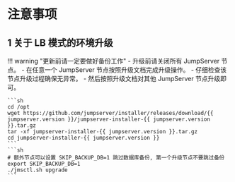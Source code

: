 # 注意事项
## 1 关于 LB 模式的环境升级
!!! warning "更新前请一定要做好备份工作"
    - 升级前请关闭所有 JumpServer 节点。
    - 在任意一个 JumpServer 节点按照升级文档完成升级操作。
    - 仔细检查该节点升级过程确保无异常。
    - 然后按照升级文档对其他 JumpServer 节点升级即可。

    ```sh
    cd /opt
    wget https://github.com/jumpserver/installer/releases/download/{{ jumpserver.version }}/jumpserver-installer-{{ jumpserver.version }}.tar.gz
    tar -xf jumpserver-installer-{{ jumpserver.version }}.tar.gz
    cd jumpserver-installer-{{ jumpserver.version }}
    ```
    ```sh
    # 额外节点可以设置 SKIP_BACKUP_DB=1 跳过数据库备份, 第一个升级节点不要跳过备份
    export SKIP_BACKUP_DB=1
    ./jmsctl.sh upgrade
    ```